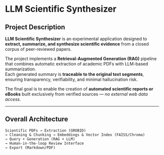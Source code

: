 # LLM Scientific Synthesizer

## Project Description
**LLM Scientific Synthesizer** is an experimental application designed to **extract, summarize, and synthesize scientific evidence** from a closed corpus of peer-reviewed papers.

The project implements a **Retrieval-Augmented Generation (RAG)** pipeline that combines automatic extraction of academic PDFs with LLM-based summarization.  
Each generated summary is **traceable to the original text segments**, ensuring transparency, verifiability, and minimal hallucination risk.

The final goal is to enable the creation of **automated scientific reports or eBooks** built exclusively from verified sources — *no external web data access*.

---

## Overall Architecture

```text
Scientific PDFs → Extraction (GROBID)
→ Cleaning & Chunking → Embeddings & Vector Index (FAISS/Chroma)
→ Query + Generation (RAG + LLM)
→ Human-in-the-loop Review Interface
→ Export (Markdown/PDF)

